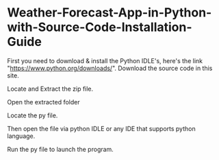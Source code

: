 # Weather-Forecast-App-in-Python-with-Source-Code-Installation-Guide


First you need to download & install the Python IDLE's, here's the link "https://www.python.org/downloads/".
Download the source code in this site.

Locate and Extract the zip file.

Open the extracted folder

Locate the py file.

Then open the file via python IDLE or any IDE that supports python language.

Run the py file to launch the program.
